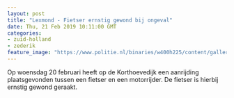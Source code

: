 ```yaml
---
layout: post
title: "Lexmond - Fietser ernstig gewond bij ongeval"
date: Thu, 21 Feb 2019 10:11:00 GMT
categories: 
- zuid-holland 
- zederik 
feature_image: "https://www.politie.nl/binaries/w400h225/content/gallery/politie/stockfotos/algemeen/bodycam.jpg"
---
```


Op woensdag 20 februari heeft op de Korthoevedijk een aanrijding plaatsgevonden tussen een fietser en een motorrijder. De fietser is hierbij ernstig gewond geraakt.
